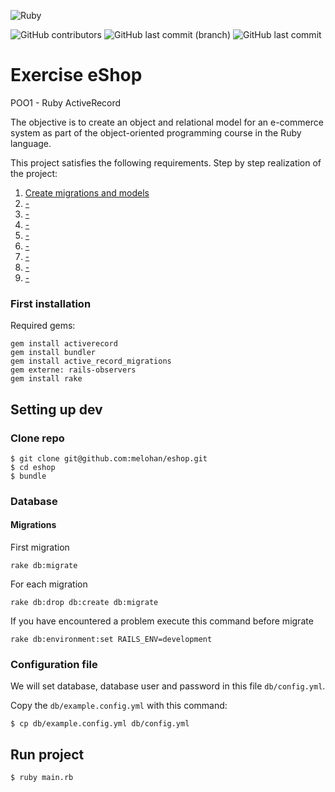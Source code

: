 ![Ruby](https://img.shields.io/badge/Ruby-CC342D?style=flat-square&logo=ruby&logoColor=white)

![GitHub contributors](https://img.shields.io/github/contributors/melohan/exercise-eshop?style=flat-square)
![GitHub last commit (branch)](https://img.shields.io/github/last-commit/melohan/exercise-eshop/main?style=flat-square)
![GitHub last commit](https://img.shields.io/github/last-commit/melohan/exercise-eshop?style=flat-square)


# Exercise eShop

POO1 - Ruby ActiveRecord

The objective is to create an object and relational model for an e-commerce system as part of the object-oriented programming course in the Ruby language.

This project satisfies the following requirements. 
Step by step realization of the project:

1. [Create migrations and models](documentation/requirements/2_1-requirement.md)
2. [-](documentation/requirements/2_2-requirement.md)
3. [-](documentation/requirements/2_3-requirement.md)
4. [-](documentation/requirements/2_4-requirement.md)
5. [-](documentation/requirements/2_5-requirement.md)
6. [-](documentation/requirements/2_6-requirement.md)
7. [-](documentation/requirements/2_7-requirement.md)
8. [-](documentation/requirements/2_8-requirement.md)
9. [-](documentation/requirements/2_9-requirement.md)

### First installation

Required gems:
```shell
gem install activerecord
gem install bundler 
gem install active_record_migrations
gem externe: rails-observers
gem install rake
```

## Setting up dev

### Clone repo

```
$ git clone git@github.com:melohan/eshop.git
$ cd eshop
$ bundle
```

### Database

#### Migrations 

First migration
```shell
rake db:migrate
```

For each migration
```shell
rake db:drop db:create db:migrate
```

If you have encountered a problem execute this command before migrate
```shell
rake db:environment:set RAILS_ENV=development 
```

### Configuration file

We will set database, database user and password in this file `db/config.yml`.

Copy the `db/example.config.yml` with this command:
```
$ cp db/example.config.yml db/config.yml
```
## Run project

```
$ ruby main.rb
```